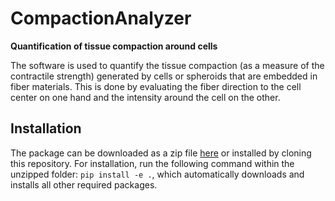 # CompactionAnalyzer 

**Quantification of tissue compaction around cells**

The software is used to quantify the tissue compaction (as a measure of the contractile strength) generated by cells or spheroids that are embedded in fiber materials. This is done by evaluating the fiber direction to the cell center on one hand and the intensity around the cell on the other.   


## Installation
The package can be downloaded as a zip file [here](https://github.com/davidbhr/CompactionAnalyzer/zipball/master) or installed by cloning this repository. For installation, run the following command within the unzipped folder: `pip install -e .`, which automatically downloads and installs all other required packages.


